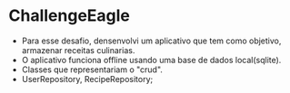 # ChallengeEagle


  - Para esse desafio, densenvolvi um aplicativo que tem como objetivo, armazenar receitas culinarias.
  - O aplicativo funciona offline usando uma base de dados local(sqlite).
  - Classes que representariam o "crud".
  - UserRepository, RecipeRepository;
